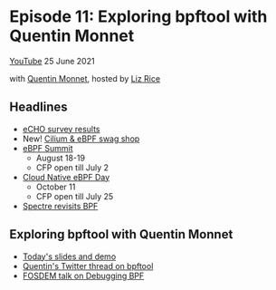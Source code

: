 # Episode 11: Exploring bpftool with Quentin Monnet

[YouTube](https://youtu.be/1EOLh3zzWP4)
25 June 2021

with [Quentin Monnet](https://twitter.com/qeole), hosted by [Liz Rice](https://twitter.com/lizrice)

## Headlines 

* [eCHO survey results](./eCHOsurvey.pdf)
* New! [Cilium & eBPF swag shop](https://shop.spreadshirt.com/cilium/)
* [eBPF Summit](https://ebpf.io/summit-2021)
  * August 18-19
  * CFP open till July 2
* [Cloud Native eBPF Day](https://events.linuxfoundation.org/cloud-native-ebpf-day-north-america/)
  * October 11
  * CFP open till July 25
* [Spectre revisits BPF](https://lwn.net/SubscriberLink/860597/08de660a3781a0d2/)

## Exploring bpftool with Quentin Monnet

* [Today's slides and demo](https://github.com/qmonnet/echo-bpftool)
* [Quentin's Twitter thread on bpftool](https://twitter.com/qeole/status/1101450782841466880)
* [FOSDEM talk on Debugging BPF](https://qmo.fr/docs/talk_20200202_debugging_ebpf.pdf)







